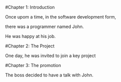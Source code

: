 #Chapter 1: Introduction



Once upom a time, in the software development form,

there was a programmer named John.

He was happy at his job.



#Chapter 2: The Project



One day, he was invited to join a key project



#Chapter 3: The promotion



The boss decided to have a talk with John.
